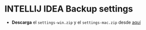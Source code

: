 # INTELLIJ IDEA Backup settings

* **Descarga** el `settings-win.zip` y el `settings-mac.zip` desde [aquí](https://github.com/ekzGuille/intellij-settings/releases/tag/untagged-fa3a2ed4f5f8e8a026e7)
